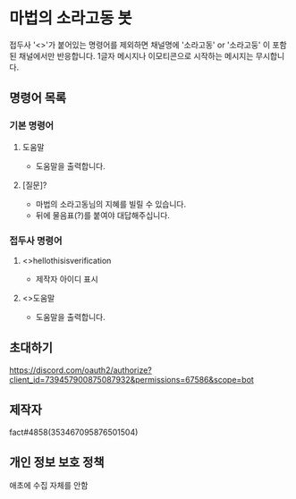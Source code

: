 # 마법의 소라고동 봇

접두사 '<>'가 붙어있는 명령어를 제외하면 채널명에 '소라고동' or '소라고둥' 이 포함된 채널에서만 반응합니다.
1글자 메시지나 이모티콘으로 시작하는 메시지는 무시합니다.

## 명령어 목록

### 기본 명령어

1. 도움말
     - 도움말을 출력합니다.

2. [질문]?
     - 마법의 소라고동님의 지혜를 빌릴 수 있습니다.
     - 뒤에 물음표(?)를 붙여야 대답해주십니다.

### 접두사 명령어

1. <>hellothisisverification
     - 제작자 아이디 표시

2. <>도움말
     - 도움말을 출력합니다.

## 초대하기
https://discord.com/oauth2/authorize?client_id=739457900875087932&permissions=67586&scope=bot

## 제작자
fact#4858(353467095876501504)

## 개인 정보 보호 정책
애초에 수집 자체를 안함